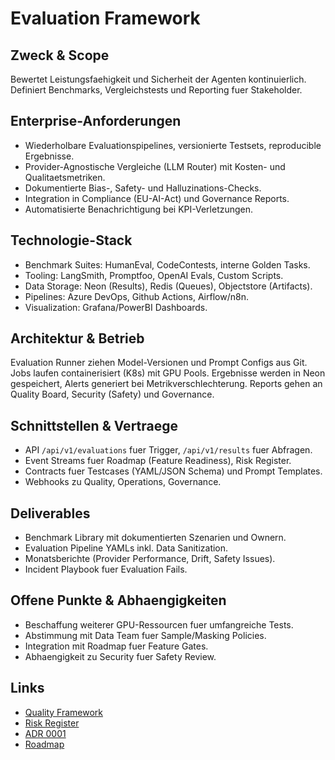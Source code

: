 # Evaluation Framework

## Zweck & Scope
Bewertet Leistungsfaehigkeit und Sicherheit der Agenten kontinuierlich. Definiert Benchmarks, Vergleichstests und Reporting fuer Stakeholder.

## Enterprise-Anforderungen
- Wiederholbare Evaluationspipelines, versionierte Testsets, reproducible Ergebnisse.
- Provider-Agnostische Vergleiche (LLM Router) mit Kosten- und Qualitaetsmetriken.
- Dokumentierte Bias-, Safety- und Halluzinations-Checks.
- Integration in Compliance (EU-AI-Act) und Governance Reports.
- Automatisierte Benachrichtigung bei KPI-Verletzungen.

## Technologie-Stack
- Benchmark Suites: HumanEval, CodeContests, interne Golden Tasks.
- Tooling: LangSmith, Promptfoo, OpenAI Evals, Custom Scripts.
- Data Storage: Neon (Results), Redis (Queues), Objectstore (Artifacts).
- Pipelines: Azure DevOps, Github Actions, Airflow/n8n.
- Visualization: Grafana/PowerBI Dashboards.

## Architektur & Betrieb
Evaluation Runner ziehen Model-Versionen und Prompt Configs aus Git. Jobs laufen containerisiert (K8s) mit GPU Pools. Ergebnisse werden in Neon gespeichert, Alerts generiert bei Metrikverschlechterung. Reports gehen an Quality Board, Security (Safety) und Governance.

## Schnittstellen & Vertraege
- API `/api/v1/evaluations` fuer Trigger, `/api/v1/results` fuer Abfragen.
- Event Streams fuer Roadmap (Feature Readiness), Risk Register.
- Contracts fuer Testcases (YAML/JSON Schema) und Prompt Templates.
- Webhooks zu Quality, Operations, Governance.

## Deliverables
- Benchmark Library mit dokumentierten Szenarien und Ownern.
- Evaluation Pipeline YAMLs inkl. Data Sanitization.
- Monatsberichte (Provider Performance, Drift, Safety Issues).
- Incident Playbook fuer Evaluation Fails.

## Offene Punkte & Abhaengigkeiten
- Beschaffung weiterer GPU-Ressourcen fuer umfangreiche Tests.
- Abstimmung mit Data Team fuer Sample/Masking Policies.
- Integration mit Roadmap fuer Feature Gates.
- Abhaengigkeit zu Security fuer Safety Review.

## Links
- [Quality Framework](md.html?path=quality/quality.md)
- [Risk Register](md.html?path=risk/risk.md)
- [ADR 0001](md.html?path=adr/ADR-0001-llm-provider-agnostic.md)
- [Roadmap](md.html?path=roadmap.md)
